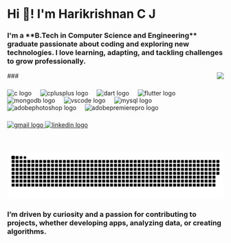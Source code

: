 <h1 align="left">Hi 👋! I'm Harikrishnan C J</h1>
<h3 align="left">
I'm a **B.Tech in Computer Science and Engineering** graduate passionate about coding and exploring new technologies. I love learning, adapting, and tackling challenges to grow professionally.</h3>
###
<img align="right" height="150" src="https://i.giphy.com/media/v1.Y2lkPTc5MGI3NjExNWw3ZDVoc2I4NTV3aG5rOTRqeDhjZXdkYndnZGxtN2YxbWZpdDIybyZlcD12MV9pbnRlcm5hbF9naWZfYnlfaWQmY3Q9Zw/rph6JD8yWZ7voryNi7/giphy.gif"  />

###

<div align="left">
  <img src="https://cdn.jsdelivr.net/gh/devicons/devicon/icons/c/c-original.svg" height="30" alt="c logo"  />
  <img width="12" />
  <img src="https://cdn.jsdelivr.net/gh/devicons/devicon/icons/cplusplus/cplusplus-original.svg" height="30" alt="cplusplus logo"  />
  <img width="12" />
  <img src="https://cdn.jsdelivr.net/gh/devicons/devicon/icons/dart/dart-original.svg" height="30" alt="dart logo"  />
  <img width="12" />
  <img src="https://cdn.jsdelivr.net/gh/devicons/devicon/icons/flutter/flutter-original.svg" height="30" alt="flutter logo"  />
  <img width="12" />
  <img src="https://cdn.jsdelivr.net/gh/devicons/devicon/icons/mongodb/mongodb-original.svg" height="30" alt="mongodb logo"  />
  <img width="12" />
  <img src="https://cdn.jsdelivr.net/gh/devicons/devicon/icons/vscode/vscode-original.svg" height="30" alt="vscode logo"  />
  <img width="12" />
  <img src="https://cdn.jsdelivr.net/gh/devicons/devicon/icons/mysql/mysql-original.svg" height="30" alt="mysql logo"  />
  <img width="12" />
  <img src="https://cdn.simpleicons.org/adobephotoshop/31A8FF" height="30" alt="adobephotoshop logo"  />
  <img width="12" />
  <img src="https://cdn.simpleicons.org/adobepremierepro/9999FF" height="30" alt="adobepremierepro logo"  />
</div>


###

<div align="left">
  <a href="https\\ harikrishnancj5@gmail.com" target="_blank">
    <img src="https://img.shields.io/static/v1?message=Gmail&logo=gmail&label=&color=D14836&logoColor=white&labelColor=&style=for-the-badge" height="35" alt="gmail logo"  />
  </a>
  <a href="https://www.linkedin.com/in/harikrishnancj5/" target="_blank">
    <img src="https://img.shields.io/static/v1?message=LinkedIn&logo=linkedin&label=&color=0077B5&logoColor=white&labelColor=&style=for-the-badge" height="35" alt="linkedin logo"  />
  </a>
</div>

###

<br clear="both">

![Snake animation](https://raw.githubusercontent.com/harikrishnancj/Harikrishnancj/output/snake.svg)
<div>

  <h3 align="mid">
I’m driven by curiosity and a passion for contributing to projects, whether developing apps, analyzing data, or creating algorithms.</h3>


</div>


###
